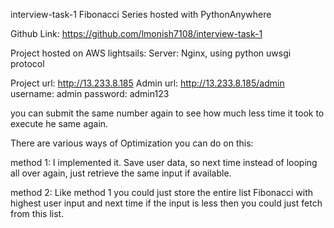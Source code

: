 interview-task-1
Fibonacci Series hosted with PythonAnywhere


Github Link:
https://github.com/lmonish7108/interview-task-1

Project hosted on AWS lightsails:
Server: Nginx, using python uwsgi protocol

Project url:   http://13.233.8.185
Admin url: http://13.233.8.185/admin   
username: admin 
password: admin123

you can submit the same number again to see how much less time it took to execute he same again.

There are various ways of Optimization you can do on this:

method 1: I implemented it.
Save user data, so next time instead of looping all over again, just retrieve the same input if available.

method 2:
Like method 1 you could just store the entire list Fibonacci with highest user input and next time if the input is less then you could just fetch from this list.
